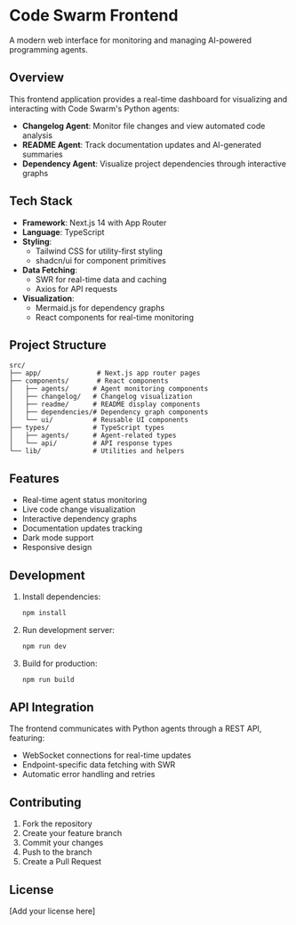 # Code Swarm Frontend

A modern web interface for monitoring and managing AI-powered programming agents.

## Overview

This frontend application provides a real-time dashboard for visualizing and interacting with Code Swarm's Python agents:

- **Changelog Agent**: Monitor file changes and view automated code analysis
- **README Agent**: Track documentation updates and AI-generated summaries
- **Dependency Agent**: Visualize project dependencies through interactive graphs

## Tech Stack

- **Framework**: Next.js 14 with App Router
- **Language**: TypeScript
- **Styling**: 
  - Tailwind CSS for utility-first styling
  - shadcn/ui for component primitives
- **Data Fetching**: 
  - SWR for real-time data and caching
  - Axios for API requests
- **Visualization**:
  - Mermaid.js for dependency graphs
  - React components for real-time monitoring

## Project Structure

```
src/
├── app/              # Next.js app router pages
├── components/       # React components
│   ├── agents/      # Agent monitoring components
│   ├── changelog/   # Changelog visualization
│   ├── readme/      # README display components
│   ├── dependencies/# Dependency graph components
│   └── ui/          # Reusable UI components
├── types/           # TypeScript types
│   ├── agents/      # Agent-related types
│   └── api/         # API response types
└── lib/             # Utilities and helpers
```

## Features

- Real-time agent status monitoring
- Live code change visualization
- Interactive dependency graphs
- Documentation updates tracking
- Dark mode support
- Responsive design

## Development

1. Install dependencies:
   ```bash
   npm install
   ```

2. Run development server:
   ```bash
   npm run dev
   ```

3. Build for production:
   ```bash
   npm run build
   ```

## API Integration

The frontend communicates with Python agents through a REST API, featuring:
- WebSocket connections for real-time updates
- Endpoint-specific data fetching with SWR
- Automatic error handling and retries

## Contributing

1. Fork the repository
2. Create your feature branch
3. Commit your changes
4. Push to the branch
5. Create a Pull Request

## License

[Add your license here]
